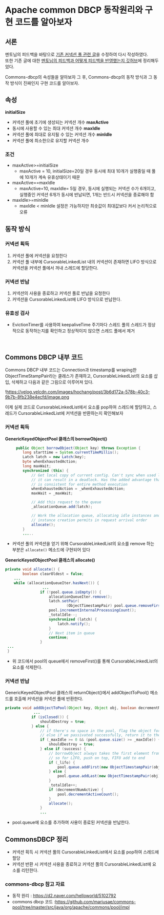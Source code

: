# Apache common DBCP 동작원리와 구현 코드를 알아보자

## 서론

멘토님의 피드백을 바탕으로 [기존 커넥션 풀 관련 글](https://github.com/HoChangSUNG/mentoring/blob/main/%EA%B3%B5%EB%B6%80%ED%95%9C%EA%B2%83/%ED%98%B8%EC%B0%BD/%EB%B8%94%EB%A1%9C%EA%B7%B8%20%ED%8F%AC%EC%8A%A4%ED%8C%85/%EC%BB%A4%EB%84%A5%EC%85%98%ED%92%80/ConnectionPool_%ED%87%B4%EA%B3%A0_%EC%A0%84.md)을 수정하여 다시 작성하였다.  
또한 기존 글에 대한 [멘토님의 피드백과 어떻게 피드백을 반영했는지 깃허브](https://github.com/HoChangSUNG/mentoring/blob/main/%EA%B3%B5%EB%B6%80%ED%95%9C%EA%B2%83/%ED%98%B8%EC%B0%BD/%EB%B8%94%EB%A1%9C%EA%B7%B8%20%ED%8F%AC%EC%8A%A4%ED%8C%85/%EC%BB%A4%EB%84%A5%EC%85%98%ED%92%80/%EC%BB%A4%EB%84%A5%EC%85%98%20%ED%92%80%20%EA%B8%80%20%ED%94%BC%EB%93%9C%EB%B0%B1%20%EB%B0%8F%20%EB%B0%98%EC%98%81%EC%82%AC%ED%95%AD.md)에 정리해두었다. 

Commons-dbcp의 속성들을 알아보자 그 후, Commons-dbcp의 동작 방식과 그 동작 방식이 진짜인지 구현 코드를 알아보자.

## 속성

**initialSize**

- 커넥션 풀에 초기에 생성되는 커넥션 개수
**maxActive**
- 동시에 사용할 수 있는 최대 커넥션 개수
**maxIdle**
- 커넥션 풀에 최대로 유지될 수 있는 커넥션 개수
**minIdle**
- 커넥션 풀에 최소한으로 유지할 커넥션 개수

### 조건

- maxActive>=initialSize
    - maxActive = 10, initialSize=20일 경우 동시에 최대 10개가 실행중일 때 풀에 10개가 계속 유휴상태이기 때문
- maxActive==maxIdle
    - maxActive=10, maxIdle= 5일 경우, 동시에 실행되는 커넥션 수가 6개이고, 실행중인 커넥션 6개가 동시에 반납되면, 1개는 반드시 커넥션을 종료해야 함
- maxIdle>=minIdle
    - maxIdle < minIdle 설정은 가능하지만 최솟값이 최대값보다 커서 논리적으로 오류
    

## 동작 방식

### 커넥션 획득

1. 커넥션 풀에 커넥션을 요청한다
2. 커넥션 풀 내부에 CursorableLinkedList 내의 커넥션이 존재하면 LIFO 방식으로 커넥션을 커넥션 풀에서 꺼내 스레드에 할당한다.

### 커넥션 반납

1. 커넥션의 사용을 종료하고 커넥션 풀로 반납을 요청한다
2. 커넥션을 CursorableLinkedList에 LIFO 방식으로 반납한다.

### 유효성 검사

- EvictionTimer를 사용하여 keepaliveTime 주기마다 스레드 풀의 스레드가 정상적으로 동작하는지를 확인하고 정상적이지 않으면 스레드 풀에서 제거
<BR>

## Commons DBCP 내부 코드

Commons DBCP 내부 코드는 Connection과 timestamp를 wraping한 ObjectTimeStampPair라는 클래스가 존재하고, CursorableLinkedList의 요소를 삽입, 삭제하고 다음과 같은 그림으로 이루어져 있다.

!https://velog.velcdn.com/images/hochang/post/3b6d172a-578b-40c3-9b7b-8fb238e4ecfd/image.png

이제 실제 코드로 CursorableLinkedList에서 요소를 pop하여 스레드에 할당하고, 스레드가 CursorableLinkedList에 커넥션을 반환하는지 확인해보자

### 커넥션 획득

**GenericKeyedObjectPool 클래스의 borrowObject()**

```java
     public Object borrowObject(Object key) throws Exception {
        long starttime = System.currentTimeMillis();
        Latch latch = new Latch(key);
        byte whenExhaustedAction;
        long maxWait;
        synchronized (this) {
            // Get local copy of current config. Can't sync when used later as
            // it can result in a deadlock. Has the added advantage that config
            // is consistent for entire method execution
            whenExhaustedAction = _whenExhaustedAction;
            maxWait = _maxWait;

            // Add this request to the queue
            _allocationQueue.add(latch);

            // Work the allocation queue, allocating idle instances and
            // instance creation permits in request arrival order
            allocate();
        }
		.....

```

- 커넥션 풀의 커넥션을 얻기 위해 CursorableLinkedList의 요소를 remove 하는 부분은 `allocate()` 메소드에 구현되어 있다

**GenericKeyedObjectPool 클래스의 allocate()**

```java
private void allocate() {
        boolean clearOldest = false;
	...
 	while (allocationQueueIter.hasNext()) {
                 ...
                if (!pool.queue.isEmpty()) {
                    allocationQueueIter.remove();
                    latch.setPair(
                            (ObjectTimestampPair) pool.queue.removeFirst());
                    pool.incrementInternalProcessingCount();
                    _totalIdle--;
                    synchronized (latch) {
                        latch.notify();
                    }
                    // Next item in queue
                    continue;
                }
 ...
 }

```

- 위 코드에서 pool의 queue에서 removeFirst()를 통해 CursorableLinkedList의 요소를 삭제한다.

### 커넥션 반납

GenericKeyedObjectPool 클래스의 returnObject()에서 addObjectToPool() 메소드를 호출해 커넥션을 커넥션 풀에 반환한다.

```java
private void addObjectToPool(Object key, Object obj, boolean decrementNumActive) throws Exception {
 			 ...
            if (isClosed()) {
                shouldDestroy = true;
            } else {
                // if there's no space in the pool, flag the object for destruction
                // else if we passivated successfully, return it to the pool
                if (_maxIdle >= 0 && (pool.queue.size() >= _maxIdle)) {
                    shouldDestroy = true;
                } else if (success) {
                    // borrowObject always takes the first element from the queue,
                    // so for LIFO, push on top, FIFO add to end
                    if (_lifo) {
                        pool.queue.addFirst(new ObjectTimestampPair(obj));
                    } else {
                        pool.queue.addLast(new ObjectTimestampPair(obj));
                    }
                    _totalIdle++;
                    if (decrementNumActive) {
                        pool.decrementActiveCount();
                    }
                    allocate();
                }
				...

```

- pool.queue에 요소를 추가하여 사용이 종료된 커넥션을 반납한다.

## CommonsDBCP 정리

- 커넥션 획득 시 커넥션 풀의 CursorableLinkedList에서 요소를 pop하여 스레드에 할당
- 커넥션 반환 시 커넥션 사용을 종료하고 커넥션 풀의 CursorableLinkedList에 요소를 리턴한다.

### commons-dbcp 참고 자료

- 동작 원리 : https://d2.naver.com/helloworld/5102792
- commons dbcp 코드 :https://github.com/mariusae/commons-pool/tree/master/src/java/org/apache/commons/pool/impl
